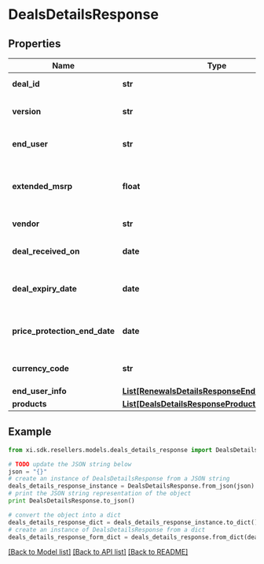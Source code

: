 # DealsDetailsResponse


## Properties

Name | Type | Description | Notes
------------ | ------------- | ------------- | -------------
**deal_id** | **str** | Deal/Special bid number. | [optional] 
**version** | **str** | Most recent version number of the deal. | [optional] 
**end_user** | **str** | The end user/customer&#39;s name. | [optional] 
**extended_msrp** | **float** | Extended MSRP - Manufacturer Suggested Retail Price X Quantity. | [optional] 
**vendor** | **str** | The vendor&#39;s name. | [optional] 
**deal_received_on** | **date** | The date on which the deal starts. | [optional] 
**deal_expiry_date** | **date** | Expiration date of the deal/Special bid. | [optional] 
**price_protection_end_date** | **date** | The date on which the price protection will end. | [optional] 
**currency_code** | **str** | Country specific currency code. | [optional] 
**end_user_info** | [**List[RenewalsDetailsResponseEndUserInfoInner]**](RenewalsDetailsResponseEndUserInfoInner.md) |  | [optional] 
**products** | [**List[DealsDetailsResponseProductsInner]**](DealsDetailsResponseProductsInner.md) |  | [optional] 

## Example

```python
from xi.sdk.resellers.models.deals_details_response import DealsDetailsResponse

# TODO update the JSON string below
json = "{}"
# create an instance of DealsDetailsResponse from a JSON string
deals_details_response_instance = DealsDetailsResponse.from_json(json)
# print the JSON string representation of the object
print DealsDetailsResponse.to_json()

# convert the object into a dict
deals_details_response_dict = deals_details_response_instance.to_dict()
# create an instance of DealsDetailsResponse from a dict
deals_details_response_form_dict = deals_details_response.from_dict(deals_details_response_dict)
```
[[Back to Model list]](../README.md#documentation-for-models) [[Back to API list]](../README.md#documentation-for-api-endpoints) [[Back to README]](../README.md)


